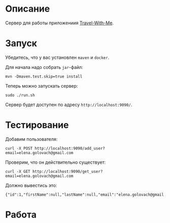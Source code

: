 # Описание 
Сервер для работы приложениия [Travel-With-Me](https://github.com/MariaChizhova/Travel-With-Me).

# Запуск
Убедитесь, что у вас установлен `maven` и `docker`. 

Для начала надо собрать `jar`-файл:
```
mvn -Dmaven.test.skip=true install
```

Теперь можно запускать сервер:
```
sudo ./run.sh
```

Сервер будет доступен по адресу `http://localhost:9090/`.

# Тестирование
Добавим пользователя:
```
curl -X POST http://localhost:9090/add_user?email=elena.golovach@gmail.com
```

Проверим, что он действительно существует:
```
curl -X GET http://localhost:9090/get_user?email=elena.golovach@gmail.com
```

Должно вывестись это: 
```
{"id":1,"firstName":null,"lastName":null,"email":"elena.golovach@gmail.com","avatar":null,"numberFollowers":0,"numberFollowing":0}
```

# Работа 
